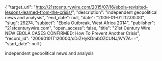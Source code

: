 {
  "target_url": "http://21stcenturywire.com/2015/07/16/ebola-revisited-lessons-learned-from-the-crisis/", 
  "description": "independent geopolitical news and analysis", 
  "end_date": null, 
  "date": "2006-01-01T12:00:00", 
  "slug": 29274, 
  "subject": "Ebola Outbreak, West Africa 2014", 
  "publisher": "21stcenturywire.com", 
  "open_access": false, 
  "title": "21st Century Wire: NEW EBOLA CASES CONFIRMED: How To Prevent Another Crisis", 
  "record_id": "20060101T120000/oDrZHyKDmbOZCUNJ/iVY7A==", 
  "start_date": null
}

independent geopolitical news and analysis